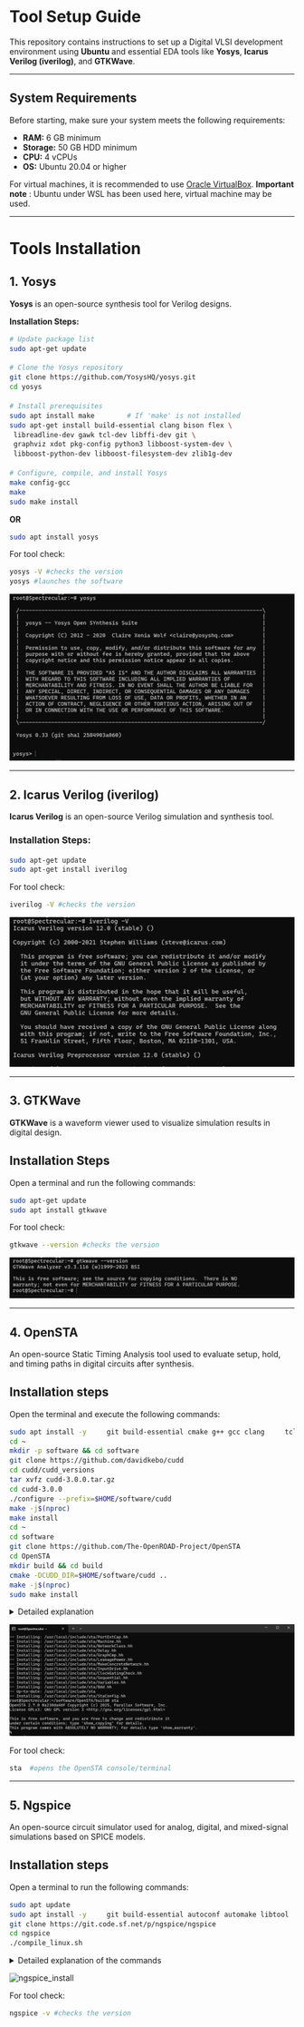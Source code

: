 # Tool Setup Guide

This repository contains instructions to set up a Digital VLSI development environment using **Ubuntu** and essential EDA tools like **Yosys**, **Icarus Verilog (iverilog)**, and **GTKWave**.

---

## System Requirements

Before starting, make sure your system meets the following requirements:

- **RAM:** 6 GB minimum  
- **Storage:** 50 GB HDD minimum  
- **CPU:** 4 vCPUs  
- **OS:** Ubuntu 20.04 or higher  

For virtual machines, it is recommended to use [Oracle VirtualBox](https://www.virtualbox.org/wiki/Downloads).
**Important note** : Ubuntu under WSL has been used here, virtual machine may be used.

---

# Tools Installation

## 1. Yosys

**Yosys** is an open-source synthesis tool for Verilog designs.  

**Installation Steps:**

```bash
# Update package list
sudo apt-get update

# Clone the Yosys repository
git clone https://github.com/YosysHQ/yosys.git
cd yosys

# Install prerequisites
sudo apt install make        # If 'make' is not installed
sudo apt-get install build-essential clang bison flex \
 libreadline-dev gawk tcl-dev libffi-dev git \
 graphviz xdot pkg-config python3 libboost-system-dev \
 libboost-python-dev libboost-filesystem-dev zlib1g-dev

# Configure, compile, and install Yosys
make config-gcc
make
sudo make install
```
**OR**

```bash
sudo apt install yosys
```
For tool check: 

```bash
yosys -V #checks the version
yosys #launches the software
```
![yosys tool check](images/yosys_confirm.png)

---

## 2. Icarus Verilog (iverilog)

**Icarus Verilog** is an open-source Verilog simulation and synthesis tool.  

### Installation Steps:

```bash
sudo apt-get update
sudo apt-get install iverilog
```
For tool check: 

```bash
iverilog -V #checks the version
```
![iverilog tool check](images/iverilog_confirm.png)

---

## 3. GTKWave

**GTKWave** is a waveform viewer used to visualize simulation results in digital design.

## Installation Steps

Open a terminal and run the following commands:

```bash
sudo apt-get update
sudo apt install gtkwave
```
For tool check: 

```bash
gtkwave --version #checks the version
```
![gtkwave tool check](images/gtk_confirm.png)

---

## 4. OpenSTA

An open-source Static Timing Analysis tool used to evaluate setup, hold, and timing paths in digital circuits after synthesis.

## Installation steps

Open the terminal and execute the following commands:

```bash
sudo apt install -y     git build-essential cmake g++ gcc clang     tcl tcl-dev swig bison flex     libeigen3-dev zlib1g-dev     libreadline-dev
cd ~
mkdir -p software && cd software
git clone https://github.com/davidkebo/cudd
cd cudd/cudd_versions
tar xvfz cudd-3.0.0.tar.gz
cd cudd-3.0.0
./configure --prefix=$HOME/software/cudd
make -j$(nproc)
make install
cd ~
cd software
git clone https://github.com/The-OpenROAD-Project/OpenSTA
cd OpenSTA
mkdir build && cd build
cmake -DCUDD_DIR=$HOME/software/cudd ..
make -j$(nproc)
sudo make install
```
<details>
 <summary> Detailed explanation </summary>

1. Installing Dependencies
```bash
sudo apt install -y git build-essential cmake g++ gcc clang tcl tcl-dev swig bison flex libeigen3-dev zlib1g-dev libreadline-dev
```
- `git` — CUDD and OpenSTA source code is hosted online. Git is required to download the source code repositories. Without it, you cannot get the latest source or manage versions.
- `build-essential` — Includes the GCC compiler, make, and basic build tools. Both CUDD and OpenSTA are written in C/C++, so these tools are essential to compile the source code into executables and libraries.
- `cmake` — OpenSTA uses CMake as its build system generator. CMake reads the project configuration and generates Makefiles tailored to your system. Without CMake, OpenSTA cannot be compiled easily.
- `g++`, `gcc`, `clang` — These are C and C++ compilers. CUDD and OpenSTA contain both C and C++ code. Different parts may require different compilers, so having all ensures successful compilation.
- `tcl`, `tcl-dev` — Tcl is used for scripting interfaces in OpenSTA. Some parts of OpenSTA may use Tcl scripts to control simulation or automation tasks. The development headers (tcl-dev) are needed to compile OpenSTA with Tcl support.
- `swig` — Some projects, including OpenSTA, may provide interfaces to other scripting languages (like Python or Tcl). SWIG generates the necessary wrapper code to expose C/C++ libraries to these languages.
- `bison`, `flex` — These are required by CUDD and OpenSTA for parsing custom input formats. Bison generates a parser from a grammar. Flex generates a lexical analyzer to break input text into tokens. Together, they allow the software to read circuit netlists or other domain-specific languages.
- `libeigen3-dev` — Provides headers for Eigen, a library for linear algebra. OpenSTA uses Eigen for matrix computations needed in timing analysis or other internal calculations.
- `zlib1g-dev` — Provides headers for zlib compression. Some input/output operations or data structures in CUDD/OpenSTA may optionally compress data to save memory or disk space.
- `libreadline-dev` — Adds interactive command-line editing and history. Useful when using OpenSTA or CUDD in a terminal, so you can edit commands, use history, and navigate easily in the CLI interface.

Purpose: This installs all the tools needed to compile CUDD and OpenSTA from source.

2. Creating a Software Directory
```bash
cd ~
mkdir -p software && cd software
```

- `cd ~` — Moves to the user’s home directory.
- `mkdir -p software` — Creates a folder named software. The -p ensures it is created if it doesn’t exist already.
- `&&` - command1 && command2 tells the terminal to execute command1 and then command2. 
- `cd software` — Moves into the newly created software folder.

Purpose: Keeps all downloaded and compiled software organized in one place.

3. Cloning the CUDD Repository
```bash
git clone https://github.com/davidkebo/cudd
cd cudd/cudd_versions
```
- `git clone` — Downloads the full CUDD repository.
- `cd cudd/cudd_versions` — Moves into the folder where versioned tarballs like cudd-3.0.0.tar.gz are stored.

Purpose: Provides access to multiple versions of CUDD if needed.

 <details>
  <summary> Why is `wget` not used? </summary>
 
 ```bash
 wget https://davidkebo.com/cudd-3.0.0.tar.gz
 wget https://github.com/davidkebo/cudd/blob/main/cudd_versions/cudd-3.0.0.tar.gz
 wget https://github.com/davidkebo/cudd/raw/main/cudd_versions/cudd-3.0.0.tar.gz
 file cudd-3.0.0.tar.gz  #checks the file type
 ```
 When `wget` or web-get is used, it downloads the HTML file (checked using the `file` command), which is not what we need. Hence, `git clone` command is used instead. 
 </details>

 <details>
  <summary> Why is CUDD necessary to run OpenSTA? </summary>
 
 **What CUDD is**
- CUDD stands for Colorado University Decision Diagram package.

- It is a library that implements Binary Decision Diagrams (BDDs) and related data structures like Zero-suppressed Decision Diagrams (ZDDs).

- BDDs are highly efficient data structures for representing and manipulating Boolean functions. It helps in the simplification of Boolean functions and to fine critical or other paths. 

**Why OpenSTA needs CUDD**

OpenSTA (Open-source Static Timing Analyzer) performs timing analysis of digital circuits, which involves:
- Modeling complex logic networks
 - Digital circuits can have millions of logic gates.
 - OpenSTA uses decision diagrams (BDDs) to efficiently represent logic functions in memory without enumerating every input combination.
- Propagating timing constraints through the circuit
 - Timing relationships and path delays often depend on the logic structure of the circuit.
 - BDDs allow OpenSTA to compute arrival times and slack values efficiently for all possible signal paths.
- Optimizations and equivalence checking
 - OpenSTA may need to check if two logic sub-networks are equivalent or simplify logic during analysis.
 - CUDD provides fast, memory-efficient operations on Boolean functions for these tasks.
 </details>

In short:
- OpenSTA does timing analysis, but to analyze combinational logic efficiently, it needs Boolean function manipulation.
- CUDD provides decision diagram algorithms that are fast and memory-efficient.
- Without CUDD, OpenSTA cannot handle large digital circuits effectively — some features like logic representation, optimization, and path analysis would fail or be extremely slow.

4. Extracting the Source Code
```bash
tar xvfz cudd-3.0.0.tar.gz
cd cudd-3.0.0
```
- `tar xvfz` — Extracts a .tar.gz archive.
- `x` = extract
- `v` = verbose (shows files being extracted)
- `f` = specifies filename
- `z` = decompress using gzip
- `cd cudd-3.0.0` — Moves into the extracted CUDD source folder.

5. Configuring CUDD for Installation
   
```bash
./configure --prefix=$HOME/software/cudd
```
- `./configure` — Prepares the build system for your machine. Checks compilers, libraries, and options.
- `--prefix=$HOME/software/cudd` — Tells the build system to install CUDD under your home folder, not system-wide.

Purpose: Makes it easier to use CUDD later without requiring root permissions.

6. Compiling CUDD
   
```bash
make -j$(nproc)
```
- `make` — Builds the software according to the generated Makefile.
- `-j$(nproc)` — Uses all available CPU cores to speed up compilation. $(nproc) returns the number of CPU cores.

7. Installing CUDD
    
`make install` - Installs the compiled library and headers to the directory specified in `--prefix`.

8. Cloning OpenSTA Repository
```bash
cd ~
cd software
git clone https://github.com/The-OpenROAD-Project/OpenSTA
cd OpenSTA
```
- Returns to the software directory.
- Clones the OpenSTA repository from GitHub.
- Moves into the OpenSTA folder to prepare for compilation.

9. Preparing OpenSTA Build Directory
    
`mkdir build && cd build` - Creates a separate folder called build inside OpenSTA.

Purpose: Keeps the build files separate from the source code (common CMake practice).

10. Configuring OpenSTA with CMake
```
cmake -DCUDD_DIR=$HOME/software/cudd ..
```
- `cmake ..` — Configures the project using CMake, pointing to the parent source folder.
- `-DCUDD_DIR=$HOME/software/cudd` — Tells OpenSTA where CUDD is installed so it can link against the CUDD library.
- `-D` is generally used to define a variable or macro that will be visible to the program being built or executed.

11. Compiling OpenSTA

`make-j$(nproc)` - Builds OpenSTA using all CPU cores and generates the OpenSTA executable that can perform timing analysis.

12. Installing OpenSTA

`sudo make install` - Installs OpenSTA system-wide (requires sudo). Executables and libraries are placed in standard directories so you can run opensta from anywhere.

</details>

![opensta_install](/Tool_setup/images/opensta_install.png)

For tool check:
```bash
sta  #opens the OpenSTA console/terminal
```
---

## 5. Ngspice

An open-source circuit simulator used for analog, digital, and mixed-signal simulations based on SPICE models.

## Installation steps

Open a terminal to run the following commands:

```bash
sudo apt update
sudo apt install -y     git build-essential autoconf automake libtool     bison flex     libx11-dev libxaw7-dev libxmu-dev libxext-dev libxft-dev     libfontconfig1-dev libxrender-dev libfreetype6-dev     libreadline-dev libfftw3-dev
git clone https://git.code.sf.net/p/ngspice/ngspice
cd ngspice
./compile_linux.sh
```
<details>
 <summary> Detailed explanation of the commands </summary>
 
 ```sudo apt update```

What it does:

- This command tells Ubuntu to update its package index, which is basically a local list of all available software and their versions.

- It fetches the latest package information from online repositories (software sources) configured on your system.

- It does not upgrade or install anything yet — it just refreshes the list so that your system knows what the latest versions are.

Why it’s needed:
Without running this, your system might try to install old versions or fail to find new packages.

```sudo apt install -y git build-essential autoconf automake libtool bison flex libx11-dev libxaw7-dev libxmu-dev libxext-dev libxft-dev libfontconfig1-dev libxrender-dev libfreetype6-dev libreadline-dev libfftw3-dev```

What it does:

- This command installs all the software and libraries needed to compile and build ngspice from source.

Let’s break down the key parts:

- ```sudo apt install``` — installs software packages using Ubuntu’s package manager.

- ```-y ``` — automatically answers “yes” to any confirmation prompts during installation.

Now, package by package:

- `git` – ngspice’s source code is hosted online. Git is needed to download and keep track of the source code. Without it, you cannot get the project from the repository.
- `build-essential` – This includes the GCC compiler, make, and other essential tools. ngspice is written in C, so you need a compiler and build tools to turn the source code into an executable program.
- `autoconf` – ngspice uses scripts to configure the build for your system. Autoconf automatically generates these scripts, checking system settings and available libraries.
- `automake` – Works with autoconf to generate portable Makefiles, which are instructions that tell make how to compile and link the program. This ensures ngspice can be built on many Linux systems without manual tweaks.
- `libtool` – Manages shared libraries during compilation, ensuring ngspice links properly to external libraries like X11, FFTW, or readline.
- `bison` – ngspice includes a command interpreter and parser for circuit netlists. Bison generates the parser code from a grammar file, allowing ngspice to understand input circuits.
- `flex` – Works with bison as a lexical analyzer, breaking input text into tokens for parsing. Together with bison, it allows ngspice to read and process netlist commands.
- `libx11-dev` – Provides development files for the X11 window system, which is the standard Linux graphical interface. Needed if you want to use ngspice’s GUI (graphical plots and windows).
- `libxaw7-dev`, `libxmu-dev`, `libxext-dev`, `libxft-dev` – These are additional X Window libraries required for GUI features like widgets, fonts, window extensions, and drawing graphics. Without them, ngspice’s GUI cannot display correctly.
- `libfontconfig1-dev`, `libxrender-dev`, `libfreetype6-dev` – Handle fonts and text rendering inside ngspice’s graphical plots. They allow proper display of text labels, numbers, and units in the GUI.
- `libreadline-dev` – Provides command-line editing, history, and auto-completion for the ngspice console interface. Makes the interactive CLI (command line interface) much more user-friendly.
- `libfftw3-dev` – Provides Fast Fourier Transform (FFT) functions, used by ngspice for signal processing, spectral analysis, and simulations that involve frequency-domain calculations.

Why it’s needed:
All these are dependencies — without them, ngspice cannot be compiled or may miss important features.

`git clone https://git.code.sf.net/p/ngspice/ngspice`

What it does:

- Downloads the source code of ngspice from its official repository on SourceForge into a new folder named `ngspice`.

- `git clone` basically creates a local copy of an online project.

Why it's needed:
You can’t build ngspice without having its source code first.

4. `cd ngspice`

What it does:

- Changes your current working directory to the newly created ngspice folder that was downloaded in the previous step.

- This folder contains all the files and scripts needed to compile ngspice.

Why it’s needed:
All the build commands (like compile scripts) must be run from inside this folder.

5. `./compile_linux.sh`

What it does:

- Runs the script named compile_linux.sh that comes with ngspice.

- The ./ means “run this script from the current directory.”

- The script automatically performs several steps:

 - Runs configuration checks for your system.
 
 - Generates the Makefile (the file that tells how to build the program).
 
 - Compiles the ngspice source code using the tools installed.
 
 - Optionally installs the compiled ngspice binary.

Why it’s needed:
Instead of manually running multiple commands to build ngspice, this script does it all automatically for Linux users.

</details>

![ngspice_install](/Tool_setup/images/ngspice_install.png)

For tool check:

```bash
ngspice -v #checks the version
```
